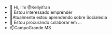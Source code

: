 - 👋 Hi, I’m @Kellyifran
- 👀 Estou interessado emprender
- 🌱Atualmente estou aprendendo sobre Socialedia
- 💞️ Estou procurando colaborar em ...
- 📫CampoGrande MS

<!---
Kellyifran/Kellyifran is a ✨ special ✨ repository because its `README.md` (this file) appears on your GitHub profile.
You can click the Preview link to take a look at your changes.
--->
